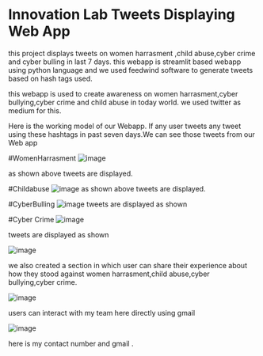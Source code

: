 # Innovation Lab Tweets Displaying Web App


this project displays tweets on women harrasment ,child abuse,cyber crime and cyber bulling in last 7 days.
this webapp is streamlit based webapp using python language and we used feedwind software to generate tweets based on hash tags used.

this webapp is used to create awareness on women harrasment,cyber bullying,cyber crime and child abuse in today world.
we used twitter as medium for this.

Here is the working model of our Webapp.
If any user tweets any tweet using these hashtags in past seven days.We can see those tweets from our Web app

#WomenHarrasment
![image](https://user-images.githubusercontent.com/92135998/176702310-214cd0c7-990f-431d-9571-88c3f9b71b6c.png)

as shown above tweets are displayed.


#Childabuse
![image](https://user-images.githubusercontent.com/92135998/176702486-4f21d0bc-4006-47af-bd15-6e1edfadd85c.png)
as shown above tweets are displayed.

#CyberBulling
![image](https://user-images.githubusercontent.com/92135998/176702641-87f95596-8bee-47c8-9487-5a2d68be589a.png)
tweets are displayed as shown



#Cyber Crime
![image](https://user-images.githubusercontent.com/92135998/176702900-3035b3e2-1566-4ed4-b8d3-8b9e6f044515.png)

tweets are displayed as shown

![image](https://user-images.githubusercontent.com/92135998/176703060-a681eb71-e77e-479a-aa75-2f917c65a4b0.png)

we also created a section in which user can share their experience about how they stood against women harrasment,child abuse,cyber bullying,cyber crime.

![image](https://user-images.githubusercontent.com/92135998/176703309-8078dfaa-5989-48b7-967e-32481d4d5bef.png)

users can interact with my team here directly using gmail

![image](https://user-images.githubusercontent.com/92135998/176703607-46b1c6ca-f74c-4061-be0b-0fa4b14de2e0.png)

here is my contact number and gmail .
